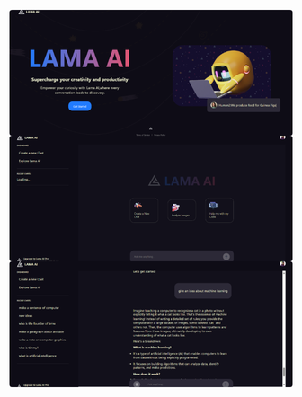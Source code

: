 
![image alt](https://github.com/sajinreji03/LamaAi/blob/3d51963aa5737a208250a0552d07d6c71f5bdbfb/photo-collage.png.png)
